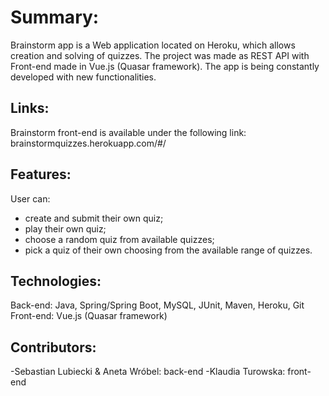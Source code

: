 # Summary:
Brainstorm app is a Web application located on Heroku, which allows creation and solving of quizzes. The project was made as REST API with Front-end made in Vue.js (Quasar framework). The app is being constantly developed with new functionalities.

## Links:
Brainstorm front-end is available under the following link:
brainstormquizzes.herokuapp.com/#/

## Features:
User can:
* create and submit their own quiz;
* play their own quiz;
* choose a random quiz from available quizzes;
* pick a quiz of their own choosing from the available range of quizzes.

## Technologies:
Back-end: Java, Spring/Spring Boot, MySQL, JUnit, Maven, Heroku, Git
Front-end: Vue.js (Quasar framework)

## Contributors:
-Sebastian Lubiecki & Aneta Wróbel: back-end
-Klaudia Turowska: front-end
